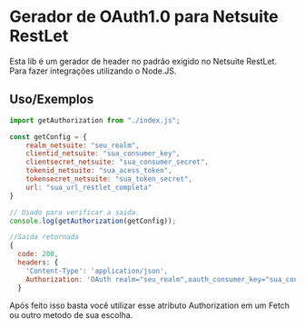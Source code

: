
# Gerador de OAuth1.0 para Netsuite RestLet

Esta lib é um gerador de header no padrão exigido no Netsuite RestLet. Para fazer integrações utilizando o Node.JS.
## Uso/Exemplos
```Javascript 
import getAuthorization from "./index.js";

const getConfig = {
    realm_netsuite: "seu_realm",
    clientid_netsuite: "sua_consumer_key",
    clientsecret_netsuite: "sua_consumer_secret",
    tokenid_netsuite: "sua_acess_token",
    tokensecret_netsuite: "sua_token_secret",
    url: "sua_url_restlet_completa"
}

// Usado para verificar a saida.
console.log(getAuthorization(getConfig));

//Saida retornada
{
  code: 200,
  headers: {
    'Content-Type': 'application/json',
    Authorization: 'OAuth realm="seu_realm",oauth_consumer_key="sua_consumer_key",oauth_token="sua_Aces_token",oauth_signature_method="HMAC-SHA256",oauth_timestamp="1675861545",oauth_nonce="nonce_gerado",oauth_version="1.0",oauth_signature="signature_gerada"'
  }

``` 
Após feito isso basta você utilizar esse atributo Authorization em 
um Fetch ou outro metodo de sua escolha.